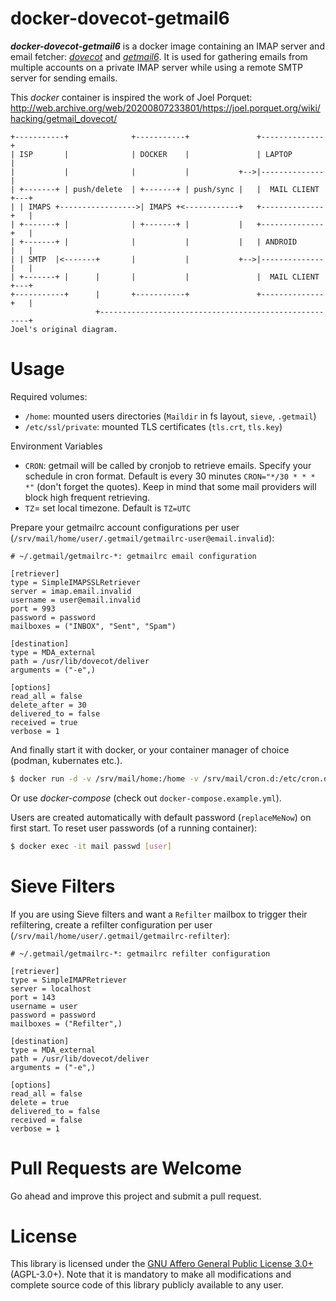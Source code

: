 docker-dovecot-getmail6
======================

***docker-dovecot-getmail6*** is a docker image containing an IMAP server and email fetcher: [*dovecot*](http://en.wikipedia.org/wiki/Dovecot_(software)) and [*getmail6*](https://getmail6.org/). It is used for gathering emails from multiple accounts on a private IMAP server while using a remote SMTP server for sending emails.

This *docker* container is inspired the work of Joel Porquet:
<http://web.archive.org/web/20200807233801/https://joel.porquet.org/wiki/hacking/getmail_dovecot/>

```
+-----------+              +-----------+               +--------------+
| ISP       |              | DOCKER    |               | LAPTOP       |
|           |              |           |           +-->|--------------|
| +-------+ | push/delete  | +-------+ | push/sync |   |  MAIL CLIENT +---+
| | IMAPS +----------------->| IMAPS +<------------+   +--------------+   |
| +-------+ |              | +-------+ |           |   +--------------+   |
| +-------+ |              |           |           |   | ANDROID      |   |
| | SMTP  |<-------+       |           |           +-->|--------------|   |
| +-------+ |      |       |           |               |  MAIL CLIENT +---+
+-----------+      |       +-----------+               +--------------+   |
                   +------------------------------------------------------+
Joel's original diagram.
```

Usage
=====

Required volumes:

- `/home`: mounted users directories (`Maildir` in fs layout, `sieve`, `.getmail`)
- `/etc/ssl/private`: mounted TLS certificates (`tls.crt`, `tls.key`)

Environment Variables
- `CRON`: getmail will be called by cronjob to retrieve emails. Specify your schedule in cron format. Default is every 30 minutes `CRON="*/30 * * * *"` (don't forget the quotes). Keep in mind that some mail providers will block high frequent retrieving.
- `TZ`= set local timezone. Default is `TZ=UTC`

Prepare your getmailrc account configurations per user (`/srv/mail/home/user/.getmail/getmailrc-user@email.invalid`):

```
# ~/.getmail/getmailrc-*: getmailrc email configuration

[retriever]
type = SimpleIMAPSSLRetriever
server = imap.email.invalid
username = user@email.invalid
port = 993
password = password
mailboxes = ("INBOX", "Sent", "Spam")

[destination]
type = MDA_external
path = /usr/lib/dovecot/deliver
arguments = ("-e",)

[options]
read_all = false
delete_after = 30
delivered_to = false
received = true
verbose = 1
```

And finally start it with docker, or your container manager of choice (podman, kubernates etc.).

```bash
$ docker run -d -v /srv/mail/home:/home -v /srv/mail/cron.d:/etc/cron.d -v /srv/mail/ssl:/etc/ssl/private:ro -p 143 -p 993 -p 4190 --name mail ghcr.io/tctlrd/ddg6
```

Or use *docker-compose* (check out `docker-compose.example.yml`).

Users are created automatically with default password (`replaceMeNow`) on first start. To reset user passwords (of a running container):

```bash
$ docker exec -it mail passwd [user]
```

Sieve Filters
========

If you are using Sieve filters and want a `Refilter` mailbox to trigger their refiltering, create a refilter configuration per user (`/srv/mail/home/user/.getmail/getmailrc-refilter`):

```
# ~/.getmail/getmailrc-*: getmailrc refilter configuration

[retriever]
type = SimpleIMAPRetriever
server = localhost
port = 143
username = user
password = password
mailboxes = ("Refilter",)

[destination]
type = MDA_external
path = /usr/lib/dovecot/deliver
arguments = ("-e",)

[options]
read_all = false
delete = true
delivered_to = false
received = false
verbose = 1
```

Pull Requests are Welcome
========

Go ahead and improve this project and submit a pull request.

License
=======

This library is licensed under the [GNU Affero General Public License 3.0+](LICENSE_AGPL-3.0.txt) (AGPL-3.0+). Note that it is mandatory to make all modifications and complete source code of this library publicly available to any user.
